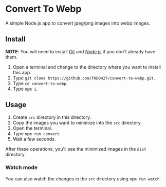 # Convert To Webp

A simple Node.js app to convert jpeg/png images into webp images.

## Install

**NOTE**: You will need to install [Git](https://git-scm.com/) and [Node.js](https://nodejs.org/en) if you don't already have them.

1. Open a terminal and change to the directory where you want to install this app.
2. Type `git clone https://github.com/TKD0427/convert-to-webp.git`.
3. Type `cd convert-to-webp`.
4. Type `npm i`.

## Usage

1. Create `src` directory in this directory.
2. Copy the images you want to minimize into the `src` directory.
3. Open the terminal.
4. Type `npm run convert`.
5. Wait a few seconds.

After these operations, you'll see the minimized images in the `dist` directory.

### Watch mode

You can also watch the changes in the `src` directory using `npm run watch`.
